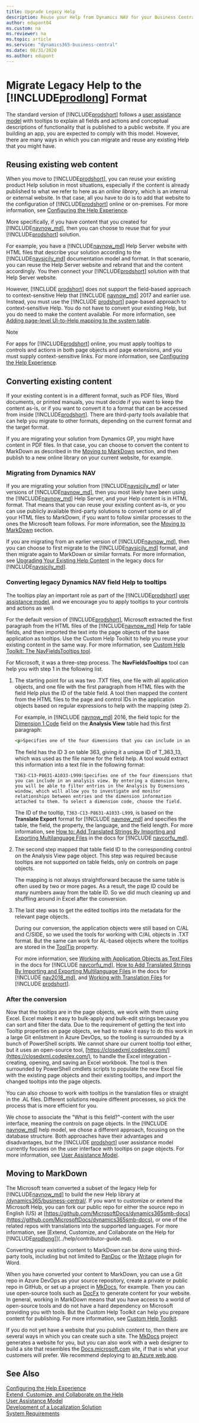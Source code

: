 ```yaml
---
title: Upgrade Legacy Help
description: Reuse your Help from Dynamics NAV for your Business Central solution.
author: edupont04
ms.custom: na
ms.reviewer: na
ms.topic: article
ms.service: "dynamics365-business-central"
ms.date: 08/31/2020
ms.author: edupont
---
```


# Migrate Legacy Help to the [!INCLUDE[prodlong](../developer/includes/prodlong.md)] Format

The standard version of [!INCLUDE[prodshort](../developer/includes/prodshort.md)] follows a [user assistance model](../user-assistance.md) with tooltips to explain all fields and actions and conceptual descriptions of functionality that is published to a public website. If you are building an app, you are expected to comply with this model. However, there are many ways in which you can migrate and reuse any existing Help that you might have.  

## Reusing existing web content

When you move to [!INCLUDE[prodshort](../developer/includes/prodshort.md)], you can reuse your existing product Help solution in most situations, especially if the content is already published to what we refer to here as an *online library*, which is an internal or external website. In that case, all you have to do is to add that website to the configuration of [!INCLUDE[prodshort](../developer/includes/prodshort.md)] online or on-premises. For more information, see [Configuring the Help Experience](../deployment/configure-help.md).  

More specifically, if you have content that you created for [!INCLUDE[navnow_md](../developer/includes/navnow_md.md)], then you can choose to reuse that for your [!INCLUDE[prodshort](../developer/includes/prodshort.md)] solution.  

For example, you have a [!INCLUDE[navnow_md](../developer/includes/navnow_md.md)] Help Server website with HTML files that describe your solution according to the [!INCLUDE[navsicily_md](../developer/includes/navsicily_md.md)] documentation model and format. In that scenario, you can reuse the Help Server website and rebrand that and the content accordingly. You then connect your [!INCLUDE[prodshort](../developer/includes/prodshort.md)] solution with that Help Server website.  

However, [!INCLUDE [prodshort](../developer/includes/prodshort.md)] does not support the field-based approach to context-sensitive Help that [!INCLUDE [navnow_md](../developer/includes/navnow_md.md)] 2017 and earlier use. Instead, you must use the [!INCLUDE [prodshort](../developer/includes/prodshort.md)] page-based approach to context-sensitive Help. You do not have to convert your existing Help, but you do need to make the content available. For more information, see [Adding page-level UI-to-Help mapping to the system table](../help/context-sensitive-help.md#adding-page-level-ui-to-help-mapping-to-the-system-table).  

> [!NOTE]
> For apps for [!INCLUDE[prodshort](../developer/includes/prodshort.md)] online, you must apply tooltips to controls and actions in both page objects and page extensions, and you must supply context-sensitive links. For more information, see [Configuring the Help Experience](../deployment/configure-help.md).

## Converting existing content

If your existing content is in a different format, such as PDF files, Word documents, or printed manuals, you must decide if you want to keep the content as-is, or if you want to convert it to a format that can be accessed from inside [!INCLUDE[prodshort](../developer/includes/prodshort.md)]. There are third-party tools available that can help you migrate to other formats, depending on the current format and the target format.  

If you are migrating your solution from Dynamics GP, you might have content in PDF files. In that case, you can choose to convert the content to MarkDown as described in the [Moving to MarkDown](#moving-to-markdown) section, and then publish to a new online library on your current website, for example.  

### Migrating from Dynamics NAV

If you are migrating your solution from [!INCLUDE[navsicily_md](../developer/includes/navsicily_md.md)] or later versions of [!INCLUDE[navnow_md](../developer/includes/navnow_md.md)], then you most likely have been using the [!INCLUDE[navnow_md](../developer/includes/navnow_md.md)] Help Server, and your Help content is in HTML format. That means that you can reuse your existing content as-is, or you can use publicly available third-party solutions to convert some or all of your HTML files to MarkDown, if you want to follow similar processes to the ones the Microsoft team follows. For more information, see the [Moving to MarkDown](#moving-to-markdown) section.  

If you are migrating from an earlier version of [!INCLUDE[navnow_md](../developer/includes/navnow_md.md)], then you can choose to first migrate to the [!INCLUDE[navsicily_md](../developer/includes/navsicily_md.md)] format, and then migrate again to MarkDown or similar formats. For more information, see [Upgrading Your Existing Help Content](/previous-versions/dynamicsnav-2013r2/dn466754(v=nav.71)) in the legacy docs for [!INCLUDE[navsicily_md](../developer/includes/navsicily_md.md)].  

### Converting legacy Dynamics NAV field Help to tooltips

The tooltips play an important role as part of the [!INCLUDE[prodshort](../developer/includes/prodshort.md)] [user assistance model](../user-assistance.md), and we encourage you to apply tooltips to your controls and actions as well.  

For the default version of [!INCLUDE[prodshort](../developer/includes/prodshort.md)], Microsoft extracted the first paragraph from the HTML files of the [!INCLUDE[navnow_md](../developer/includes/navnow_md.md)] Help for table fields, and then imported the text into the page objects of the base application as tooltips. Use the Custom Help Toolkit to help you reuse your existing content in the same way. For more information, see [Custom Help Toolkit: The NavFieldsTooltips tool](../help/custom-help-toolkit-NavFieldsTooltips.md).  

For Microsoft, it was a three-step process. The **NavFieldsTooltips** tool can help you with step 1 in the following list.  

1. The starting point for us was two .TXT files, one file with all application objects, and one file with the first paragraph from HTML files with the field Help plus the ID of the table field. A tool then mapped the content from the HTML files to the page and control IDs in the application objects based on regular expressions to help with the mapping (step 2).

    For example, in [!INCLUDE [navnow_md](../developer/includes/navnow_md.md)] 2016, the field topic for the [Dimension 1 Code](/previous-versions/dynamicsnav-2016/hh170682(v=nav.90)) field on the **Analysis View** table had this first paragraph:

    ```html
    <p>Specifies one of the four dimensions that you can include in an analysis view. By entering a dimension here, you will be able to filter entries in the Analysis by Dimensions window, which will allow you to investigate and monitor relationships between entries and the dimension information attached to them. To select a dimension code, choose the field.</p>
    ```

    The field has the ID 3 on table 363, giving it a unique ID of T_363_13, which was used as the file name for the field help. A tool would extract this information into a text file in the following format:

    `T363-C13-P8631-A1033-L999:Specifies one of the four dimensions that you can include in an analysis view. By entering a dimension here, you will be able to filter entries in the Analysis by Dimensions window, which will allow you to investigate and monitor relationships between entries and the dimension information attached to them. To select a dimension code, choose the field.`

    The ID of the tooltip, `T363-C13-P8631-A1033-L999`, is based on the **Translate Export** format for [!INCLUDE [navnow_md](../developer/includes/navnow_md.md)] and specifies the table, the field, the property, the language, and the field length. For more information, see [How to: Add Translated Strings By Importing and Exporting Multilanguage Files](/previous-versions/dynamicsnav-2016/dd301161(v=nav.90)) in the docs for [!INCLUDE [navcorfu_md](../developer/includes/navcorfu_md.md)].  

2. The second step mapped that table field ID to the corresponding control on the Analysis View page object. This step was required because tooltips are not supported on table fields, only on controls on page objects.  

    The mapping is not always straightforward because the same table is often used by two or more pages. As a result, the page ID could be many numbers away from the table ID. So we did much cleaning up and shuffling around in Excel after the conversion.

3. The last step was to get the edited tooltips into the metadata for the relevant page objects.  

    During our conversion, the application objects were still based on C/AL and C/SIDE, so we used the tools for working with C/AL objects in .TXT format. But the same can work for AL-based objects where the tooltips are stored in the [ToolTip](../developer/properties/devenv-tooltip-property.md) property.  

    For more information, see [Working with Application Objects as Text Files](/previous-versions/dynamicsnav-2016/dn789521%28v%3dnav.90%29) in the docs for [!INCLUDE [navcorfu_md](../developer/includes/navcorfu_md.md)], [How to Add Translated Strings By Importing and Exporting Multilanguage Files](/dynamics-nav/how-to--add-translated-strings-by-importing-and-exporting-multilanguage-files) in the docs for [!INCLUDE [nav2018_md](../developer/includes/nav2018_md.md)], and [Working with Translation Files](../developer/devenv-work-with-translation-files.md) for [!INCLUDE [prodshort](../developer/includes/prodshort.md)].

### After the conversion

Now that the tooltips are in the page objects, we work with them using Excel. Excel makes it easy to bulk-apply and bulk-edit strings because you can sort and filter the data. Due to the requirement of getting the text into Tooltip properties on page objects, we had to make it easy to do this work in a large Git enlistment in Azure DevOps, so the tooling is surrounded by a bunch of PowerShell scripts. We cannot share our current tooltip tool either, but it uses an open-source tool, [https://closedxml.codeplex.com/](https://closedxml.codeplex.com/), to handle the Excel integration - creating, opening, and saving an Excel workbook. The tool is then surrounded by PowerShell cmdlets scripts to populate the new Excel file with the existing page objects and their existing tooltips, and import the changed tooltips into the page objects.  

You can also choose to work with tooltips in the translation files or straight in the .AL files. Different solutions require different processes, so pick the process that is more efficient for you.  

We chose to associate the "What is this field?"-content with the user interface, meaning the controls on page objects. In the [!INCLUDE [navnow_md](../developer/includes/navnow_md.md)] help model, we chose a different approach, focusing on the database structure. Both approaches have their advantages and disadvantages, but the [!INCLUDE [prodshort](../developer/includes/prodshort.md)] user assistance model currently focuses on the user interface with tooltips on page objects. For more information, see [User Assistance Model](../user-assistance.md).  

## Moving to MarkDown

The Microsoft team converted a subset of the legacy Help for [!INCLUDE[navnow_md](../developer/includes/navnow_md.md)] to build the new Help library at [/dynamics365/business-central/](/dynamics365/business-central/). If you want to customize or extend the Microsoft Help, you can fork our public repo for either the source repo in English (US) at [https://github.com/MicrosoftDocs/dynamics365smb-docs](https://github.com/MicrosoftDocs/dynamics365smb-docs), or one of the related repos with translations into the supported languages. For more information, see [Extend, Customize, and Collaborate on the Help for [!INCLUDE[prodlong](../developer/includes/prodlong.md)]](../help/contributor-guide.md).  

Converting your existing content to MarkDown can be done using third-party tools, including but not limited to [PanDoc](https://pandoc.org) or the [Writage](https://writage.com) plugin for Word.  

When you have converted your content to MarkDown, you can use a Git repo in Azure DevOps as your source repository, create a private or public repo in GitHub, or set up a project in [MkDocs](https://www.mkdocs.org/), for example. Then you can use open-source tools such as [DocFx](https://dotnet.github.io/docfx/) to generate content for your website. In general, working in MarkDown means that you have access to a world of open-source tools and do not have a hard dependency on Microsoft providing you with tools. But the Custom Help Toolkit can help you prepare content for publishing. For more information, see [Custom Help Toolkit](../help/custom-help-toolkit.md).  

If you do not yet have a website that you publish content to, then there are several ways in which you can create such a site. The [MkDocs](https://www.mkdocs.org/) project generates a website for you, but you can also work with a web designer to build a site that resembles the [Docs.microsoft.com](/dynamics365/business-central/) site, if that is what your customers will prefer. We recommend deploying to [an Azure web app](/azure/app-service/overview).

## See Also

[Configuring the Help Experience](../deployment/configure-help.md)  
[Extend, Customize, and Collaborate on the Help](../help/contributor-guide.md)  
[User Assistance Model](../user-assistance.md)  
[Development of a Localization Solution](../developer/readiness/readiness-develop-localization.md)  
[System Requirements](../deployment/system-requirement-business-central.md)  
